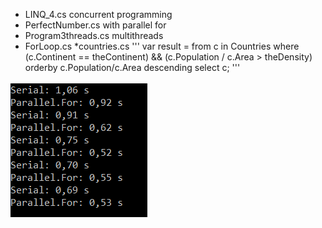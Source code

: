 * LINQ_4.cs concurrent programming
* PerfectNumber.cs with parallel for
* Program3threads.cs multithreads
* ForLoop.cs
*countries.cs 
'''
var result = from c in Countries
            where (c.Continent == 
theContinent) && (c.Population / c.Area > 
theDensity)
            orderby c.Population/c.Area 
descending
            select c;
'''

![ForLoop](ForLoop/ForLoop.PNG)

